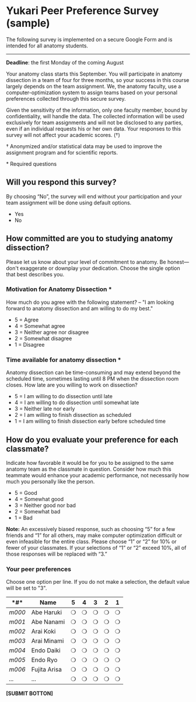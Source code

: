 # Yukari Peer Preference Survey (sample)

The following survey is implemented on a secure Google Form and is intended for all anatomy students.

---

**Deadline**: the first Monday of the coming August

Your anatomy class starts this September. You will participate in anatomy dissection in a team of four for three months, so your success in this course largely depends on the team assignment. We, the anatomy faculty, use a computer-optimization system to assign teams based on your personal preferences collected through this secure survey.

Given the sensitivity of the information, only one faculty member, bound by confidentiality, will handle the data. The collected information will be used exclusively for team assignments and will not be disclosed to any parties, even if an individual requests his or her own data. Your responses to this survey will not affect your academic scores. (†)

† Anonymized and/or statistical data may be used to improve the assignment program and for scientific reports.

\* Required questions

## Will you respond this survey?

By choosing “No”, the survey will end without your participation and your team assignment will be done using default options.

- Yes
- No 

## How committed are you to studying anatomy dissection?

Please let us know about your level of commitment to anatomy. Be honest—don't exaggerate or downplay your dedication. Choose the single option that best describes you.

### Motivation for Anatomy Dissection \*

How much do you agree with the following statement? – "I am looking forward to anatomy dissection and am willing to do my best."

- 5 = Agree
- 4 = Somewhat agree
- 3 = Neither agree nor disagree
- 2 = Somewhat disagree
- 1 = Disagree

### Time available for anatomy dissection *

Anatomy dissection can be time-consuming and may extend beyond the scheduled time, sometimes lasting until 8 PM when the dissection room closes. How late are you willing to work on dissection?

- 5 = I am willing to do dissection until late
- 4 = I am willing to do dissection until somewhat late
- 3 = Neither late nor early
- 2 = I am willing to finish dissection as scheduled
- 1 = I am willing to finish dissection early before scheduled time

## How do you evaluate your preference for each classmate?

Indicate how favorable it would be for you to be assigned to the same anatomy team as the classmate in question. Consider how much this teammate would enhance your academic performance, not necessarily how much you personally like the person.

- 5 = Good
- 4 = Somewhat good
- 3 = Neither good nor bad
- 2 = Somewhat bad
- 1 = Bad

**Note:** An excessively biased response, such as choosing “5” for a few friends and “1” for all others, may make computer optimization difficult or even infeasible for the entire class. Please choose “1” or “2” for 10% or fewer of your classmates. If your selections of “1” or “2” exceed 10%, all of those responses will be replaced with “3.”

### Your peer preferences

Choose one option per line. If you do not make a selection, the default value will be set to "3".

| ***#\*** | **Name**    | **5** | **4** | **3** | **2** | **1** |
| -------- | ----------- | ----- | ----- | ----- | ----- | ----- |
| *m000*   | Abe Haruki  | ❍     | ❍     | ❍     | ❍     | ❍     |
| *m001*   | Abe Nanami  | ❍     | ❍     | ❍     | ❍     | ❍     |
| *m002*   | Arai Koki   | ❍     | ❍     | ❍     | ❍     | ❍     |
| *m003*   | Arai Minami | ❍     | ❍     | ❍     | ❍     | ❍     |
| *m004*   | Endo Daiki  | ❍     | ❍     | ❍     | ❍     | ❍     |
| *m005*   | Endo Ryo    | ❍     | ❍     | ❍     | ❍     | ❍     |
| *m006*   | Fujita Arisa| ❍     | ❍     | ❍     | ❍     | ❍     |
| *...*    | ...         | ❍     | ❍     | ❍     | ❍     | ❍     |

**[SUBMIT BOTTON]**
